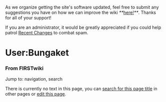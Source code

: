 As we organize getting the site's software updated, feel free to submit any
suggestions you have on how we can improve the wiki
_**_[here!](/index.php/User:Hallry/Suggestions "User:Hallry/Suggestions"
)_**_. Thanks for all of your support!

If you are an administrator, it would be greatly appreciated if you could help
patrol [Recent Changes](/index.php/Special:Recentchanges
"Special:Recentchanges" ) to combat spam.

# User:Bungaket

### From FIRSTwiki

Jump to: navigation, search

There is currently no text in this page, you can [search for this page
title](/index.php/Special:Search/Bungaket "Special:Search/Bungaket" ) in other
pages or [edit this
page](http://www.firstwiki.net/index.php?title=User:Bungaket&action=edit
"http://www.firstwiki.net/index.php?title=User:Bungaket&action=edit" ).

